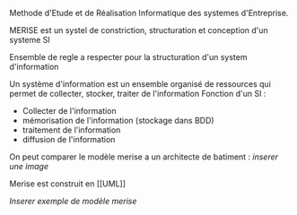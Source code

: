 Methode d'Etude et de Réalisation Informatique des systemes d'Entreprise.

MERISE est un systel de constriction, structuration et conception d'un systeme SI

Ensemble de regle a respecter pour la structuration d'un system d'information

Un système d'information est un ensemble organisé de ressources qui permet de collecter, stocker, traiter de l'information
Fonction d'un SI :
- Collecter de l'information
- mémorisation de l'information (stockage dans BDD)
- traitement de l'information
- diffusion de l'information

On peut comparer le modèle merise a un architecte de batiment :
*inserer une image*

Merise est construit en [[UML]]

*Inserer exemple de modèle merise*

